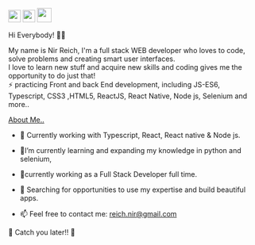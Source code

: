 [<img src="https://camo.githubusercontent.com/b65faae8871ebbdb99790f2644ea7f3c89800b0c/68747470733a2f2f63646e2e6a7364656c6976722e6e65742f6e706d2f73696d706c652d69636f6e734076332f69636f6e732f6c696e6b6564696e2e737667" height="25px" width="25px"/>](http://www.linkedin.com/in/nir-reich)
[<img src=https://camo.githubusercontent.com/cf4f8d2d15be36d8d350ce33929ef131091abc78/68747470733a2f2f63646e2e6a7364656c6976722e6e65742f6e706d2f73696d706c652d69636f6e734076332f69636f6e732f66616365626f6f6b2e737667 height="25px" width="25px"/>](http://www.facebook.com/nir.reich)
[<img src=https://library.kissclipart.com/20180828/gvw/kissclipart-logo-email-clipart-email-logo-5447be0ab5567e97.jpg height="29px" width="29px"/>](mailto:reich.nir@gmail.com)


Hi Everybody! 👋🏼

My name is Nir Reich, I'm a full stack WEB developer who loves to code, solve problems and creating smart user interfaces.
</br>
I love to learn new stuff and acquire new skills and coding gives me the opportunity to do just that!
</br>
⚡ practicing Front and back End development, including JS-ES6, Typescript, CSS3 ,HTML5, ReactJS, React Native, Node js, Selenium and more..

<ins>About Me..</ins>

* 🔭 Currently working with Typescript, React, React native & Node js.

* 🌱I’m currently learning and expanding my knowledge in python and selenium,

* 🌱currently working as a Full Stack Developer full time.

* 🤔 Searching for opportunities to use my expertise and build beautiful apps.

* 📫 Feel free to contact me: [reich.nir@gmail.com](mailto:reich.nir@gmail.com)


🖖 Catch you later!! 🖖

